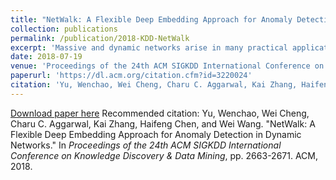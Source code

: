 ```yaml
---
title: "NetWalk: A Flexible Deep Embedding Approach for Anomaly Detection in Dynamic Networks"
collection: publications
permalink: /publication/2018-KDD-NetWalk
excerpt: 'Massive and dynamic networks arise in many practical applications such as social media, security and public health. Given an evolutionary network, it is crucial to detect structural anomalies, such as vertices and edges whose "behaviors'' deviate from underlying majority of the network, in a real-time fashion. Recently, network embedding has proven a powerful tool in learning the low-dimensional representations of vertices in networks that can capture and preserve the network structure. However, most existing network embedding approaches are designed for static networks, and thus may not be perfectly suited for a dynamic environment in which the network representation has to be constantly updated. In this paper, we propose a novel approach, NetWalk, for anomaly detection in dynamic networks by learning network representations which can be updated dynamically as the network evolves. We first encode the vertices of the dynamic network to vector representations by clique embedding, which jointly minimizes the pairwise distance of vertex representations of each walk derived from the dynamic networks, and the deep autoencoder reconstruction error serving as a global regularization. The vector representations can be computed with constant space requirements using reservoir sampling. On the basis of the learned low-dimensional vertex representations, a clustering-based technique is employed to incrementally and dynamically detect network anomalies. Compared with existing approaches, NetWalk has several advantages: 1) the network embedding can be updated dynamically, 2) streaming network nodes and edges can be encoded efficiently with constant memory space usage, 3). flexible to be applied on different types of networks, and 4) network anomalies can be detected in real-time. Extensive experiments on four real datasets demonstrate the effectiveness of NetWalk.'
date: 2018-07-19
venue: 'Proceedings of the 24th ACM SIGKDD International Conference on Knowledge Discovery & Data Mining'
paperurl: 'https://dl.acm.org/citation.cfm?id=3220024'
citation: 'Yu, Wenchao, Wei Cheng, Charu C. Aggarwal, Kai Zhang, Haifeng Chen, and Wei Wang. "NetWalk: A Flexible Deep Embedding Approach for Anomaly Detection in Dynamic Networks." In <i>Proceedings of the 24th ACM SIGKDD International Conference on Knowledge Discovery & Data Mining</i>, pp. 2663-2671. ACM, 2018.'
---
```


[Download paper here]('2018-KDD-NetWalk')
Recommended citation: Yu, Wenchao, Wei Cheng, Charu C. Aggarwal, Kai Zhang, Haifeng Chen, and Wei Wang. "NetWalk: A Flexible Deep Embedding Approach for Anomaly Detection in Dynamic Networks." In <i>Proceedings of the 24th ACM SIGKDD International Conference on Knowledge Discovery & Data Mining</i>, pp. 2663-2671. ACM, 2018.
